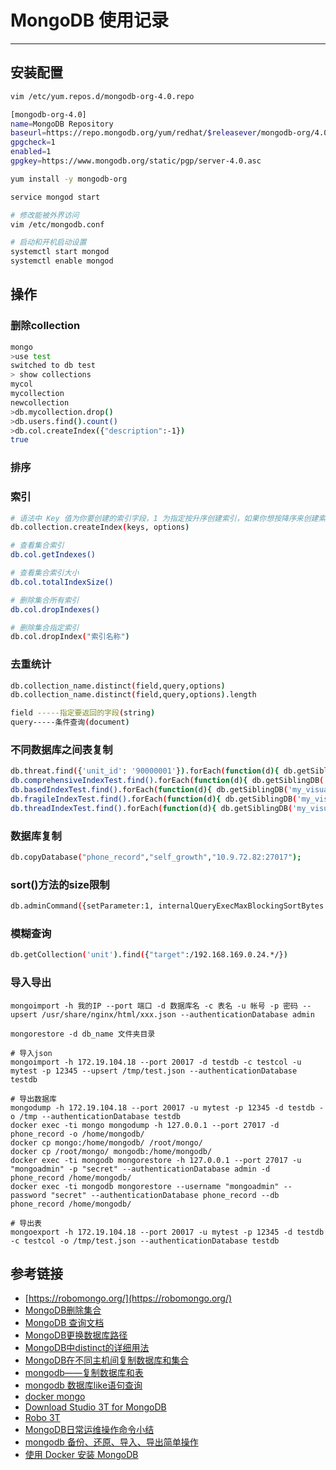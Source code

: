 # MongoDB 使用记录
***
## 安装配置
```sh
vim /etc/yum.repos.d/mongodb-org-4.0.repo

[mongodb-org-4.0]
name=MongoDB Repository
baseurl=https://repo.mongodb.org/yum/redhat/$releasever/mongodb-org/4.0/x86_64/
gpgcheck=1
enabled=1
gpgkey=https://www.mongodb.org/static/pgp/server-4.0.asc

yum install -y mongodb-org

service mongod start

# 修改能被外界访问
vim /etc/mongodb.conf

# 启动和开机启动设置
systemctl start mongod
systemctl enable mongod
```

## 操作
### 删除collection
```sh
mongo
>use test
switched to db test
> show collections
mycol
mycollection
newcollection
>db.mycollection.drop()
>db.users.find().count()
>db.col.createIndex({"description":-1})
true
```

### 排序

### 索引
```sh
# 语法中 Key 值为你要创建的索引字段，1 为指定按升序创建索引，如果你想按降序来创建索引指定为 -1 即可。
db.collection.createIndex(keys, options)

# 查看集合索引
db.col.getIndexes()

# 查看集合索引大小
db.col.totalIndexSize()

# 删除集合所有索引
db.col.dropIndexes()

# 删除集合指定索引
db.col.dropIndex("索引名称")
```

### 去重统计
```sh
db.collection_name.distinct(field,query,options)
db.collection_name.distinct(field,query,options).length

field -----指定要返回的字段(string)
query-----条件查询(document)
```

### 不同数据库之间表复制
```sh
db.threat.find({'unit_id': '90000001'}).forEach(function(d){ db.getSiblingDB('test_center')['threat'].insert(d); });
db.comprehensiveIndexTest.find().forEach(function(d){ db.getSiblingDB('my_visual')['comprehensiveIndex'].insert(d); });
db.basedIndexTest.find().forEach(function(d){ db.getSiblingDB('my_visual')['basedIndex'].insert(d); });
db.fragileIndexTest.find().forEach(function(d){ db.getSiblingDB('my_visual')['fragileIndex'].insert(d); });
db.threadIndexTest.find().forEach(function(d){ db.getSiblingDB('my_visual')['threadIndex'].insert(d); });
```

### 数据库复制
```sh
db.copyDatabase("phone_record","self_growth","10.9.72.82:27017");
```

### sort()方法的size限制
```sh
db.adminCommand({setParameter:1, internalQueryExecMaxBlockingSortBytes:335544320})
```

### 模糊查询
```sh
db.getCollection('unit').find({"target":/192.168.169.0.24.*/})
```

### 导入导出

```shell
mongoimport -h 我的IP --port 端口 -d 数据库名 -c 表名 -u 帐号 -p 密码 --upsert /usr/share/nginx/html/xxx.json --authenticationDatabase admin

mongorestore -d db_name 文件夹目录
  
# 导入json
mongoimport -h 172.19.104.18 --port 20017 -d testdb -c testcol -u mytest -p 12345 --upsert /tmp/test.json --authenticationDatabase testdb
  
# 导出数据库
mongodump -h 172.19.104.18 --port 20017 -u mytest -p 12345 -d testdb -o /tmp --authenticationDatabase testdb
docker exec -ti mongo mongodump -h 127.0.0.1 --port 27017 -d phone_record -o /home/mongodb/
docker cp mongo:/home/mongodb/ /root/mongo/
docker cp /root/mongo/ mongodb:/home/mongodb/
docker exec -ti mongodb mongorestore -h 127.0.0.1 --port 27017 -u "mongoadmin" -p "secret" --authenticationDatabase admin -d phone_record /home/mongodb/
docker exec -ti mongodb mongorestore --username "mongoadmin" --password "secret" --authenticationDatabase phone_record --db phone_record /home/mongodb/

# 导出表
mongoexport -h 172.19.104.18 --port 20017 -u mytest -p 12345 -d testdb -c testcol -o /tmp/test.json --authenticationDatabase testdb
```

## 参考链接
- [https://robomongo.org/](https://robomongo.org/)
- [MongoDB删除集合](https://www.yiibai.com/mongodb/mongodb_drop_collection.html)
- [MongoDB 查询文档](http://www.runoob.com/mongodb/mongodb-query.html)
- [MongoDB更换数据库路径](https://www.jianshu.com/p/c43d7cf49052)
- [MongoDB中distinct的详细用法](https://blog.csdn.net/skh2015java/article/details/55667829)
- [MongoDB在不同主机间复制数据库和集合](https://blog.csdn.net/wulex/article/details/83479516)
- [mongodb——复制数据库和表](https://blog.csdn.net/hh12211221/article/details/78900098)
- [mongodb 数据库like语句查询](https://blog.csdn.net/zhouyan8603/article/details/6825834)
- [docker mongo](https://hub.docker.com/_/mongo)
- [Download Studio 3T for MongoDB](https://studio3t.com/download/)
- [ Robo 3T](https://robomongo.org/download)
- [MongoDB日常运维操作命令小结](https://www.cnblogs.com/kevingrace/p/8184087.html)
- [mongodb 备份、还原、导入、导出简单操作](https://segmentfault.com/a/1190000006236494)
- [使用 Docker 安装 MongoDB](https://blog.sunriseydy.top/technology/linux/docker-install-mongodb/)